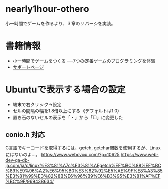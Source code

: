 # nearly1hour-othero
小一時間でゲームを作るより、３章のリバーシを実装。

# 書籍情報
* 小一時間でゲームをつくる ──7つの定番ゲームのプログラミングを体験
* [サポートページ](https://gihyo.jp/book/2022/978-4-297-12745-9/support)

# Ubuntuで表示する場合の設定
* 端末で右クリック→設定
* セルの間隔の幅を1.8倍以上にする（デフォルトは1.0）
* 置き石のないセルの表示を「・」から「□」に変更した

## conio.h 対応
C言語でキーコードを取得するには、getch, getchar関数を使用するが、Linuxにはないのよ…。
https://www.webcyou.com/?p=10625
https://www.web-dev-qa-db-ja.com/ja/c/linux%E3%81%A7c%E3%81%AEgetch%EF%BC%88%EF%BC%89%E9%96%A2%E6%95%B0%E3%82%92%E5%AE%9F%E8%A3%85%E3%81%99%E3%82%8B%E6%96%B9%E6%B3%95%E3%81%AF%EF%BC%9F/969438634/
